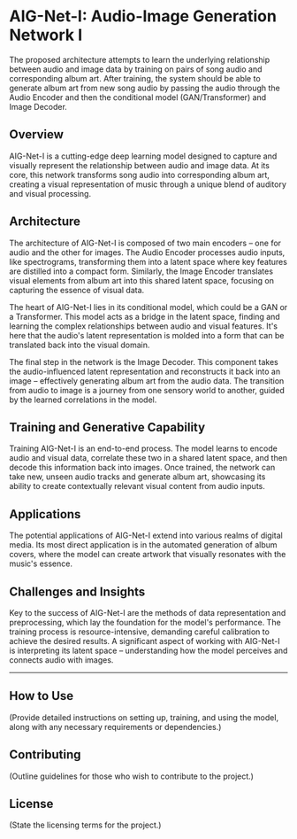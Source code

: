 # AIG-Net-I: Audio-Image Generation Network I

The proposed architecture attempts to learn the underlying relationship between audio and image data by training on pairs of song audio and corresponding album art. After training, the system should be able to generate album art from new song audio by passing the audio through the Audio Encoder and then the conditional model (GAN/Transformer) and Image Decoder.

## Overview
AIG-Net-I is a cutting-edge deep learning model designed to capture and visually represent the relationship between audio and image data. At its core, this network transforms song audio into corresponding album art, creating a visual representation of music through a unique blend of auditory and visual processing.

## Architecture
The architecture of AIG-Net-I is composed of two main encoders – one for audio and the other for images. The Audio Encoder processes audio inputs, like spectrograms, transforming them into a latent space where key features are distilled into a compact form. Similarly, the Image Encoder translates visual elements from album art into this shared latent space, focusing on capturing the essence of visual data.

The heart of AIG-Net-I lies in its conditional model, which could be a GAN or a Transformer. This model acts as a bridge in the latent space, finding and learning the complex relationships between audio and visual features. It's here that the audio's latent representation is molded into a form that can be translated back into the visual domain.

The final step in the network is the Image Decoder. This component takes the audio-influenced latent representation and reconstructs it back into an image – effectively generating album art from the audio data. The transition from audio to image is a journey from one sensory world to another, guided by the learned correlations in the model.

## Training and Generative Capability
Training AIG-Net-I is an end-to-end process. The model learns to encode audio and visual data, correlate these two in a shared latent space, and then decode this information back into images. Once trained, the network can take new, unseen audio tracks and generate album art, showcasing its ability to create contextually relevant visual content from audio inputs.

## Applications
The potential applications of AIG-Net-I extend into various realms of digital media. Its most direct application is in the automated generation of album covers, where the model can create artwork that visually resonates with the music's essence.

## Challenges and Insights
Key to the success of AIG-Net-I are the methods of data representation and preprocessing, which lay the foundation for the model's performance. The training process is resource-intensive, demanding careful calibration to achieve the desired results. A significant aspect of working with AIG-Net-I is interpreting its latent space – understanding how the model perceives and connects audio with images.

---

## How to Use
(Provide detailed instructions on setting up, training, and using the model, along with any necessary requirements or dependencies.)

## Contributing
(Outline guidelines for those who wish to contribute to the project.)

## License
(State the licensing terms for the project.)



